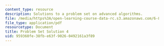 ```yaml
---
content_type: resource
description: Solutions to a problem set on advanced algorithms.
file: /media/https%3A/open-learning-course-data-rc.s3.amazonaws.com/6-854j-advanced-algorithms-fall-2008/959360fe38fbe63f90260492161a3f89_sol4.pdf
file_type: application/pdf
resourcetype: Document
title: Problem Set Solution 4
uid: 959360fe-38fb-e63f-9026-0492161a3f89
---
```

